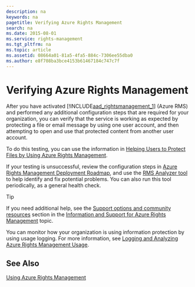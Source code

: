 ```yaml
---
description: na
keywords: na
pagetitle: Verifying Azure Rights Management
search: na
ms.date: 2015-08-01
ms.service: rights-management
ms.tgt_pltfrm: na
ms.topic: article
ms.assetid: 08664a01-81a5-4fa5-884c-7306ee55dba0
ms.author: e8f708ba3bce4153b61467184c747c7f
---
```

# Verifying Azure Rights Management
After you have activated [!INCLUDE[aad_rightsmanagement_1](../Token/aad_rightsmanagement_1_md.md)] (Azure RMS) and performed any additional configuration steps that are required for your organization, you can verify that the service is working as expected by protecting a file or email message by using one  user account, and then attempting to open and use that protected content from another user account.

To do this testing, you can use the information in [Helping Users to Protect Files by Using Azure Rights Management](../Topic/Helping_Users_to_Protect_Files_by_Using_Azure_Rights_Management.md).

If your testing is unsuccessful, review the configuration steps in [Azure Rights Management Deployment Roadmap](../Topic/Azure_Rights_Management_Deployment_Roadmap.md), and use the [RMS Analyzer tool](http://www.microsoft.com/en-us/download/details.aspx?id=46437) to help identify and fix potential problems. You can also run this tool periodically, as a general health check.

> [!TIP]
> If you need additional help, see the [Support options and community resources](../Topic/Information_and_Support_for_Azure_Rights_Management.md#BKMK_SupportOptions) section in the [Information and Support for Azure Rights Management](../Topic/Information_and_Support_for_Azure_Rights_Management.md) topic.

You can monitor how your organization is using information protection by using usage logging. For more information, see [Logging and Analyzing Azure Rights Management Usage](../Topic/Logging_and_Analyzing_Azure_Rights_Management_Usage.md).

## See Also
[Using Azure Rights Management](../Topic/Using_Azure_Rights_Management.md)

